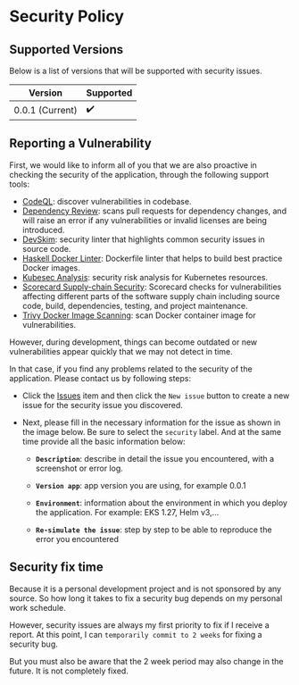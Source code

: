 # Security Policy

## Supported Versions

Below is a list of versions that will be supported with security issues.

| Version | Supported          |
| ------- | ------------------ |
| 0.0.1 (Current) | ✔️ |

## Reporting a Vulnerability

First, we would like to inform all of you that we are also proactive in checking the security of the application, through the following support tools:
- [CodeQL](https://github.com/github/codeql-action): discover vulnerabilities in codebase.
- [Dependency Review](https://github.com/actions/dependency-review-action): scans pull requests for dependency changes, and will raise an error if any vulnerabilities or invalid licenses are being introduced.
- [DevSkim](https://github.com/microsoft/DevSkim-Action): security linter that highlights common security issues in source code.
- [Haskell Docker Linter](https://github.com/hadolint/hadolint-action): Dockerfile linter that helps to build best practice Docker images.
- [Kubesec Analysis](https://github.com/controlplaneio/kubesec-action): security risk analysis for Kubernetes resources.
- [Scorecard Supply-chain Security](https://github.com/ossf/scorecard-action): Scorecard checks for vulnerabilities affecting different parts of the software supply chain including source code, build, dependencies, testing, and project maintenance.
- [Trivy Docker Image Scanning](https://github.com/aquasecurity/trivy-action): scan Docker container image for vulnerabilities.

However, during development, things can become outdated or new vulnerabilities appear quickly that we may not detect in time.

In that case, if you find any problems related to the security of the application. Please contact us by following steps:
- Click the [Issues](https://github.com/dungpham91/rds-outposts-exporter/issues) item and then click the `New issue` button to create a new issue for the security issue you discovered.
- Next, please fill in the necessary information for the issue as shown in the image below. Be sure to select the `security` label. And at the same time provide all the basic information below:

  - **`Description`**: describe in detail the issue you encountered, with a screenshot or error log.

  - **`Version app`**: app version you are using, for example 0.0.1

  - **`Environment`**: information about the environment in which you deploy the application. For example: EKS 1.27, Helm v3,...

  - **`Re-simulate the issue`**: step by step to be able to reproduce the error you encountered
 
## Security fix time

Because it is a personal development project and is not sponsored by any source. So how long it takes to fix a security bug depends on my personal work schedule.

However, security issues are always my first priority to fix if I receive a report. At this point, I can `temporarily commit to 2 weeks` for fixing a security bug.

But you must also be aware that the 2 week period may also change in the future. It is not completely fixed.
